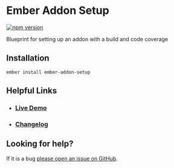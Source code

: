 # Ember Addon Setup

[![npm version](https://badge.fury.io/js/ember-addon-setup.svg)](http://badge.fury.io/js/ember-addon-setup)

Blueprint for setting up an addon with a build and code coverage

## Installation

```
ember install ember-addon-setup
```

## Helpful Links

- ### [Live Demo](http://offirgolan/.github.io/ember-addon-setup)

- ### [Changelog](CHANGELOG.md)

## Looking for help?
If it is a bug [please open an issue on GitHub](http://github.com/offirgolan/ember-addon-setup/issues).
